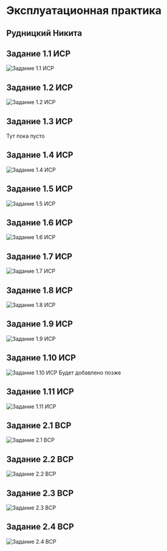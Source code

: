 # Эксплуатационная практика
## Рудницкий Никита


## Задание 1.1 ИСР
![Задание 1.1 ИСР](http://qrcoder.ru/code/?https%3A%2F%2Fgit.herzen.spb.ru%2F190575%2F2nd-sem_practice%2Fblob%2Fmaster%2F%25D0%2598%25D0%25A1%25D0%25A0_1.1.pdf&4&0)

## Задание 1.2 ИСР
![Задание 1.2 ИСР](http://qrcoder.ru/code/?https%3A%2F%2Fgit.herzen.spb.ru%2F190575%2F2nd-sem_practice%2Fblob%2Fmaster%2F%25D0%25AD%25D1%2582%25D0%25B0%25D0%25BF%25D1%258B_%25D1%2580%25D0%25B0%25D0%25B7%25D0%25B2%25D0%25B8%25D1%2582%25D0%25B8%25D1%258F_%25D0%25B8%25D0%25BD%25D1%2584%25D0%25BE%25D1%2580%25D0%25BC%25D0%25B0%25D1%2582%25D0%25B8%25D0%25BA%25D0%25B8.png&4&0)

## Задание 1.3 ИСР
Тут пока пусто

## Задание 1.4 ИСР
![Задание 1.4 ИСР](http://qrcoder.ru/code/?https%3A%2F%2Fgit.herzen.spb.ru%2F190575%2F2nd-sem_practice%2Fblob%2Fmaster%2F%25D0%259A%25D0%25BE%25D0%25BC%25D0%25BF%25D0%25BB%25D0%25B5%25D0%25BA%25D1%2581_%25D1%2584%25D0%25B8%25D0%25B7%25D0%25B8%25D1%2587%25D0%25B5%25D1%2581%25D0%25BA%25D0%25B8%25D1%2585_%25D1%2583%25D0%25BF%25D1%2580%25D0%25B0%25D0%25B6%25D0%25BD%25D0%25B5%25D0%25BD%25D0%25B8%25D0%25B9_%25D0%25B4%25D0%25BB%25D1%258F_%25D0%25BF%25D1%2580%25D0%25BE%25D0%25B3%25D1%2580%25D0%25B0%25D0%25BC%25D0%25BC%25D0%25B8%25D1%2581%25D1%2582%25D0%25B0.pdf&3&0)

## Задание 1.5 ИСР
![Задание 1.5 ИСР](http://qrcoder.ru/code/?https%3A%2F%2Fgit.herzen.spb.ru%2F190575%2F2nd-sem_practice%2Fblob%2Fmaster%2F%25D0%2593%25D0%25B8%25D0%25BC%25D0%25BD%25D0%25B0%25D1%2581%25D1%2582%25D0%25B8%25D0%25BA%25D0%25B0_%25D0%25B4%25D0%25BB%25D1%258F_%25D0%25B3%25D0%25BB%25D0%25B0%25D0%25B7.pdf&4&0)

## Задание 1.6 ИСР
![Задание 1.6 ИСР](http://qrcoder.ru/code/?https%3A%2F%2Fsysot.ru%2F%25D0%25B8%25D0%25BD%25D1%2581%25D1%2582%25D1%2580%25D1%2583%25D0%25BA%25D1%2586%25D0%25B8%25D1%258F-%25D0%25BF%25D0%25BE-%25D0%25BE%25D1%2585%25D1%2580%25D0%25B0%25D0%25BD%25D0%25B5-%25D1%2582%25D1%2580%25D1%2583%25D0%25B4%25D0%25B0-%25D0%25B4%25D0%25BB%25D1%258F-%25D0%25BF%25D1%2580%25D0%25BE%25D0%25B3%25D1%2580%25D0%25B0%2F&4&0)

## Задание 1.7 ИСР
![Задание 1.7 ИСР](http://qrcoder.ru/code/?http%3A%2F%2Fdocs.cntd.ru%2Fdocument%2F58839553&6&0)

## Задание 1.8 ИСР
![Задание 1.8 ИСР](http://qrcoder.ru/code/?https%3A%2F%2Fgit.herzen.spb.ru%2F190575%2F2nd-sem_practice%2Fblob%2Fmaster%2F%25D0%2590%25D0%25BD%25D0%25B0%25D0%25BB%25D0%25B8%25D0%25B7_%25D1%2581%25D0%25BF%25D1%2580%25D0%25B0%25D0%25B2%25D0%25BE%25D1%2587%25D0%25BD%25D0%25BE%25D0%25B9_%25D1%2581%25D0%25B8%25D1%2581%25D1%2582%25D0%25B5%25D0%25BC%25D1%258B__%25D0%259E%25D1%2585%25D1%2580%25D0%25B0%25D0%25BD%25D0%25B0_%25D1%2582%25D1%2580%25D1%2583%25D0%25B4%25D0%25B0__%25D0%2598%25D0%25A1%25D0%25A0_1.8_.pdf&4&0)

## Задание 1.9 ИСР
![Задание 1.9 ИСР](http://qrcoder.ru/code/?https%3A%2F%2Fgit.herzen.spb.ru%2F190575%2F2nd-sem_practice%2Fblob%2Fmaster%2F%25D0%259F%25D0%25BB%25D0%25B0%25D0%25BD_%25D0%25BF%25D0%25BE%25D1%2581%25D1%2582%25D0%25B0%25D0%25BD%25D0%25BE%25D0%25B2%25D0%25BB%25D0%25B5%25D0%25BD%25D0%25B8%25D1%258F_%25D0%25B3%25D0%25BB%25D0%25B0%25D0%25B2%25D0%25BD%25D0%25BE%25D0%25B3%25D0%25BE_%25D0%25B3%25D0%25BE%25D1%2581%25D1%2583%25D0%25B4%25D0%25B0%25D1%2580%25D1%2581%25D1%2582%25D0%25B2%25D0%25B5%25D0%25BD%25D0%25BD%25D0%25BE%25D0%25B3%25D0%25BE_%25D1%2581%25D0%25B0%25D0%25BD%25D0%25B8%25D1%2582%25D0%25B0%25D1%2580%25D0%25BD%25D0%25BE%25D0%25B3%25D0%25BE_%25D0%25B2%25D1%2580%25D0%25B0%25D1%2587%25D0%25B0_%25D0%25A0%25D0%25A4_.pdf&4&0)

## Задание 1.10 ИСР
![Задание 1.10 ИСР]()
Будет добавлено позже

## Задание 1.11 ИСР
![Задание 1.11 ИСР](http://qrcoder.ru/code/?https%3A%2F%2Fgit.herzen.spb.ru%2F190575%2F2nd-sem_practice%2Fblob%2Fmaster%2F1.11.png&4&0)

## Задание 2.1 ВСР
![Задание 2.1 ВСР](http://qrcoder.ru/code/?https%3A%2F%2Fgit.herzen.spb.ru%2F190575%2F2nd-sem_practice%2Fblob%2Fmaster%2F%25D0%25AD%25D1%2580%25D0%25B3%25D0%25BE%25D0%25BD%25D0%25BE%25D0%25BC%25D0%25B8%25D0%25BA%25D0%25B0_%25D1%2580%25D0%25B0%25D0%25B1%25D0%25BE%25D1%2587%25D0%25B5%25D0%25B3%25D0%25BE_%25D0%25BC%25D0%25B5%25D1%2581%25D1%2582%25D0%25B0_%25D0%25BF%25D1%2580%25D0%25BE%25D0%25B3%25D1%2580%25D0%25B0%25D0%25BC%25D0%25BC%25D0%25B8%25D1%2581%25D1%2582%25D0%25B0.pdf&3&0)

## Задание 2.2 ВСР
![Задание 2.2 ВСР](http://qrcoder.ru/code/?https%3A%2F%2Fgit.herzen.spb.ru%2F190575%2F2nd-sem_practice%2Fblob%2Fmaster%2F%25D0%259F%25D0%25B5%25D1%2580%25D0%25B2%25D0%25B0%25D1%258F_%25D0%25BC%25D0%25B5%25D0%25B4%25D0%25B8%25D1%2586%25D0%25B8%25D0%25BD%25D1%2581%25D0%25BA%25D0%25B0%25D1%258F_%25D0%25BF%25D0%25BE%25D0%25BC%25D0%25BE%25D1%2589%25D1%258C_%25D0%25BF%25D1%2580%25D0%25B8_%25D1%258D%25D0%25BB%25D0%25B5%25D0%25BA%25D1%2582%25D1%2580%25D0%25BE%25D1%2582%25D1%2580%25D0%25B0%25D0%25B2%25D0%25BC%25D0%25B5_%25D0%25BD%25D0%25B0_%25D1%2580%25D0%25B0%25D0%25B1%25D0%25BE%25D1%2587%25D0%25B5%25D0%25BC_%25D0%25BC%25D0%25B5%25D1%2581%25D1%2582%25D0%25B5_%25D0%25BF%25D1%2580%25D0%25BE%25D0%25B3%25D1%2580%25D0%25B0%25D0%25BC%25D0%25BC%25D0%25B8%25D1%2581%25D1%2582%25D0%25B0.pdf&4&00)

## Задание 2.3 ВСР
![Задание 2.3 ВСР](http://qrcoder.ru/code/?https%3A%2F%2Fgit.herzen.spb.ru%2F190575%2F2nd-sem_practice%2Fblob%2Fmaster%2F%25D0%259F%25D1%2580%25D0%25B8%25D0%25BA%25D0%25BB%25D0%25B0%25D0%25B4%25D0%25BD%25D0%25BE%25D0%25B5_%25D0%25BF%25D1%2580%25D0%25BE%25D0%25B3%25D1%2580%25D0%25B0%25D0%25BC%25D0%25BC%25D0%25BD%25D0%25BE%25D0%25B5_%25D0%25BE%25D0%25B1%25D0%25B5%25D1%2581%25D0%25BF%25D0%25B5%25D1%2587%25D0%25B5%25D0%25BD%25D0%25B8%25D0%25B5_%25D0%25B8%25D0%25BD%25D1%2584%25D0%25BE%25D1%2580%25D0%25BC%25D0%25B0%25D1%2586%25D0%25B8%25D0%25BE%25D0%25BD%25D0%25BD%25D0%25BE-%25D0%25B2%25D1%258B%25D1%2587%25D0%25B8%25D1%2581%25D0%25BB%25D0%25B8%25D1%2582%25D0%25B5%25D0%25BB%25D1%258C%25D0%25BD%25D0%25BE%25D0%25B9_%25D1%2581%25D0%25B8%25D1%2581%25D1%2582%25D0%25B5%25D0%25BC%25D1%258B_%25D0%25B8%25D0%25BD%25D1%2581%25D1%2582%25D0%25B8%25D1%2582%25D1%2583%25D1%2582%25D0%25B0_%25D0%25BD%25D0%25B0_%25D0%25B1%25D0%25B0%25D0%25B7%25D0%25B5_%25D0%25B0%25D1%2583%25D0%25B4%25D0%25B8%25D1%2582%25D0%25BE%25D1%2580%25D0%25B8%25D0%25B8_323.pdf&3&0)

## Задание 2.4 ВСР
![Задание 2.4 ВСР](http://qrcoder.ru/code/?https%3A%2F%2Fgit.herzen.spb.ru%2F190575%2F2nd-sem_practice%2Fblob%2Fmaster%2F%25D0%25A2%25D0%25B5%25D1%2585%25D0%25BD%25D0%25B8%25D1%2587%25D0%25B5%25D1%2581%25D0%25BA%25D0%25B8%25D0%25B5_%25D1%2581%25D1%2580%25D0%25B5%25D0%25B4%25D1%2581%25D1%2582%25D0%25B2%25D0%25B0_%25D0%25B8%25D0%25BD%25D1%2584%25D0%25BE%25D1%2580%25D0%25BC%25D0%25B0%25D1%2586%25D0%25B8%25D0%25BE%25D0%25BD%25D0%25BD%25D0%25BE-%25D0%25B2%25D1%258B%25D1%2587%25D0%25B8%25D1%2581%25D0%25BB%25D0%25B8%25D1%2582%25D0%25B5%25D0%25BB%25D1%258C%25D0%25BD%25D0%25BE%25D0%25B9_%25D1%2581%25D0%25B8%25D1%2581%25D1%2582%25D0%25B5%25D0%25BC%25D1%258B_%25D0%25BF%25D1%2580%25D0%25B5%25D0%25B4%25D0%25BF%25D1%2580%25D0%25B8%25D1%258F%25D1%2582%25D0%25B8%25D1%258F_%25D0%25BE%25D1%2580%25D0%25B3%25D0%25B0%25D0%25BD%25D0%25B8%25D0%25B7%25D0%25B0%25D1%2586%25D0%25B8%25D0%25B8_.pdf&3&0)